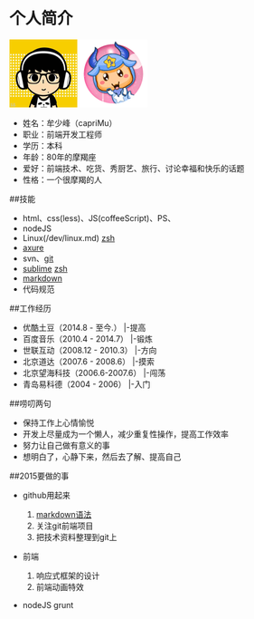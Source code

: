 # 个人简介
![头像](/img/msf.png) ![头像](/img/icon120.png)

* 姓名：牟少峰（capriMu）
* 职业：前端开发工程师
* 学历：本科
* 年龄：80年的摩羯座
* 爱好：前端技术、吃货、秀厨艺、旅行、讨论幸福和快乐的话题
* 性格：一个很摩羯的人

##技能
* html、css(less)、JS(coffeeScript)、PS、
* nodeJS
* Linux(/dev/linux.md) [zsh](/dev/zsh.md)
* [axure](/dev/src/car.rp)
* svn、[git](/dev/git.md)
* [sublime](/dev/sublime.md) [zsh](/dev/zsh.md)
* [markdown](http://git.intra.tudou.com/static/wiki/wikis/markdown-syntax)
* 代码规范
  
##工作经历
* 优酷土豆（2014.8 - 至今.） 	        |-提高 
* 百度音乐（2010.4 - 2014.7）      	|-锻炼
* 世联互动（2008.12 - 2010.3）     	|-方向
* 北京道达（2007.6 - 2008.6）      	|-摸索
* 北京望海科技（2006.6-2007.6）     	|-闯荡
* 青岛易科德（2004 - 2006）         	|-入门


##唠叨两句
* 保持工作上心情愉悦
* 开发上尽量成为一个懒人，减少重复性操作，提高工作效率
* 努力让自己做有意义的事
* 想明白了，心静下来，然后去了解、提高自己

##2015要做的事
* github用起来
	1. [markdown语法](http://git.intra.tudou.com/static/wiki/wikis/markdown-syntax)
	2. 关注git前端项目
	3. 把技术资料整理到git上

* 前端
	1. 响应式框架的设计
	2. 前端动画特效
	
* nodeJS grunt

